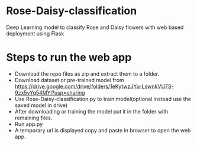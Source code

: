 # Rose-Daisy-classification
Deep Learning model to classify Rose and Daisy flowers with web based deployment using Flask

# Steps to run the web app
* Download the repo files as zip and extract them to a folder.
* Download dataset or pre-trained model from https://drive.google.com/drive/folders/1eKytwzJYu-LswnkVU7S-9zx5vYq54MYi?usp=sharing
* Use Rose-Daisy-classification.py to train model(optional instead use the saved model in drive)
* After downloading or training the model put it in the folder with remaining files.
* Run app.py
* A temporary url is displayed copy and paste in browser to open the web app.
